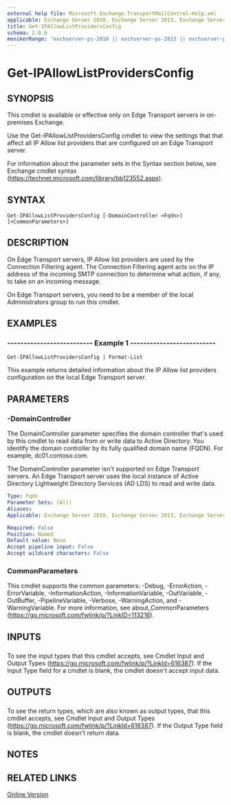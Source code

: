 ```yaml
---
external help file: Microsoft.Exchange.TransportMailControl-Help.xml
applicable: Exchange Server 2010, Exchange Server 2013, Exchange Server 2016
title: Get-IPAllowListProvidersConfig
schema: 2.0.0
monikerRange: "exchserver-ps-2010 || exchserver-ps-2013 || exchserver-ps-2016"
---
```


# Get-IPAllowListProvidersConfig

## SYNOPSIS
This cmdlet is available or effective only on Edge Transport servers in on-premises Exchange.

Use the Get-IPAllowListProvidersConfig cmdlet to view the settings that that affect all IP Allow list providers that are configured on an Edge Transport server.

For information about the parameter sets in the Syntax section below, see Exchange cmdlet syntax (https://technet.microsoft.com/library/bb123552.aspx).

## SYNTAX

```
Get-IPAllowListProvidersConfig [-DomainController <Fqdn>] [<CommonParameters>]
```

## DESCRIPTION
On Edge Transport servers, IP Allow list providers are used by the Connection Filtering agent. The Connection Filtering agent acts on the IP address of the incoming SMTP connection to determine what action, if any, to take on an incoming message.

On Edge Transport servers, you need to be a member of the local Administrators group to run this cmdlet.

## EXAMPLES

### -------------------------- Example 1 --------------------------
```
Get-IPAllowListProvidersConfig | Format-List
```

This example returns detailed information about the IP Allow list providers configuration on the local Edge Transport server.

## PARAMETERS

### -DomainController
The DomainController parameter specifies the domain controller that's used by this cmdlet to read data from or write data to Active Directory. You identify the domain controller by its fully qualified domain name (FQDN). For example, dc01.contoso.com.

The DomainController parameter isn't supported on Edge Transport servers. An Edge Transport server uses the local instance of Active Directory Lightweight Directory Services (AD LDS) to read and write data.

```yaml
Type: Fqdn
Parameter Sets: (All)
Aliases:
Applicable: Exchange Server 2010, Exchange Server 2013, Exchange Server 2016

Required: False
Position: Named
Default value: None
Accept pipeline input: False
Accept wildcard characters: False
```

### CommonParameters
This cmdlet supports the common parameters: -Debug, -ErrorAction, -ErrorVariable, -InformationAction, -InformationVariable, -OutVariable, -OutBuffer, -PipelineVariable, -Verbose, -WarningAction, and -WarningVariable. For more information, see about_CommonParameters (https://go.microsoft.com/fwlink/p/?LinkID=113216).

## INPUTS

###  
To see the input types that this cmdlet accepts, see Cmdlet Input and Output Types (https://go.microsoft.com/fwlink/p/?LinkId=616387). If the Input Type field for a cmdlet is blank, the cmdlet doesn't accept input data.

## OUTPUTS

###  
To see the return types, which are also known as output types, that this cmdlet accepts, see Cmdlet Input and Output Types (https://go.microsoft.com/fwlink/p/?LinkId=616387). If the Output Type field is blank, the cmdlet doesn't return data.

## NOTES

## RELATED LINKS

[Online Version](https://technet.microsoft.com/library/fd780535-4f41-48ce-8477-576ccb0acddf.aspx)
